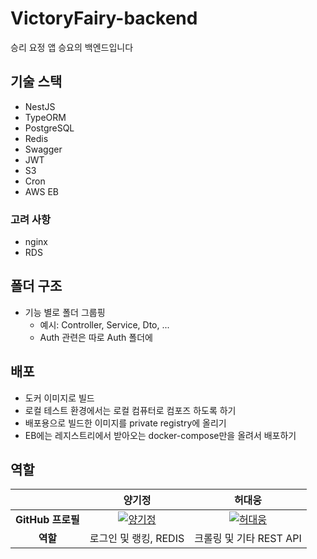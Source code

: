 # VictoryFairy-backend
승리 요정 앱 승요의 백엔드입니다

## 기술 스택
- NestJS
- TypeORM
- PostgreSQL
- Redis
- Swagger
- JWT
- S3
- Cron
- AWS EB

### 고려 사항
- nginx
- RDS

## 폴더 구조
- 기능 별로 폴더 그룹핑
    - 예시: Controller, Service, Dto, ...
    - Auth 관련은 따로 Auth 폴더에

## 배포
- 도커 이미지로 빌드
- 로컬 테스트 환경에서는 로컬 컴퓨터로 컴포즈 하도록 하기
- 배포용으로 빌드한 이미지를 private registry에 올리기
- EB에는 레지스트리에서 받아오는 docker-compose만을 올려서 배포하기

## 역할
|                   | 양기정                                                                                       | 허대웅                                                                                       |
|:-----------------:|:---------------------------------------------------------------------------------------------:|:---------------------------------------------------------------------------------------------:|
| **GitHub 프로필** | [![양기정](https://avatars.githubusercontent.com/EvansKJ57)](https://github.com/EvansKJ57) | [![허대웅](https://avatars.githubusercontent.com/gjeodnd12165)](https://github.com/gjeodnd12165) |
| **역할** | 로그인 및 랭킹, REDIS | 크롤링 및 기타 REST API |
